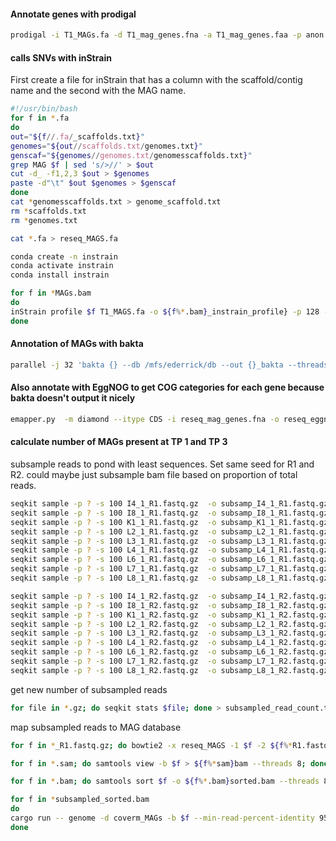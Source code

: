 #### Annotate genes with prodigal

```bash
prodigal -i T1_MAGs.fa -d T1_mag_genes.fna -a T1_mag_genes.faa -p anon
```

#### calls SNVs with inStrain

First create a file for inStrain that has a column with the scaffold/contig name and the second with the MAG name. 

```bash
#!/usr/bin/bash
for f in *.fa
do
out="${f//.fa/_scaffolds.txt}"
genomes="${out//scaffolds.txt/genomes.txt}"
genscaf="${genomes//genomes.txt/genomesscaffolds.txt}"
grep MAG $f | sed 's/>//' > $out
cut -d_ -f1,2,3 $out > $genomes 
paste -d"\t" $out $genomes > $genscaf
done
cat *genomesscaffolds.txt > genome_scaffold.txt
rm *scaffolds.txt
rm *genomes.txt
```

```bash
cat *.fa > reseq_MAGS.fa
```

```bash
conda create -n instrain
conda activate instrain
conda install instrain

for f in *MAGs.bam
do
inStrain profile $f T1_MAGS.fa -o ${f%*.bam}_instrain_profile} -p 128 -g T1_mag_genes.fna -s genome_scaffold.stb --min_mapq 2 --min_read_ani 0.95
done
```

#### Annotation of MAGs with bakta

```bash
parallel -j 32 'bakta {} --db /mfs/ederrick/db --out {}_bakta --threads 8' ::: *.fasta
```

#### Also annotate with EggNOG to get COG categories for each gene because bakta doesn't output it nicely

```bash
emapper.py  -m diamond --itype CDS -i reseq_mag_genes.fna -o reseq_eggnog_genes --output_dir /mfs/ederrick/chapter_1 --cpu 36
```

#### calculate number of MAGs present at TP 1 and TP 3

subsample reads to pond with least sequences. Set same seed for R1 and R2.
could maybe just subsample bam file based on proportion of total reads.

```bash
seqkit sample -p ? -s 100 I4_1_R1.fastq.gz  -o subsamp_I4_1_R1.fastq.gz
seqkit sample -p ? -s 100 I8_1_R1.fastq.gz  -o subsamp_I8_1_R1.fastq.gz
seqkit sample -p ? -s 100 K1_1_R1.fastq.gz  -o subsamp_K1_1_R1.fastq.gz
seqkit sample -p ? -s 100 L2_1_R1.fastq.gz  -o subsamp_L2_1_R1.fastq.gz
seqkit sample -p ? -s 100 L3_1_R1.fastq.gz  -o subsamp_L3_1_R1.fastq.gz
seqkit sample -p ? -s 100 L4_1_R1.fastq.gz  -o subsamp_L4_1_R1.fastq.gz
seqkit sample -p ? -s 100 L6_1_R1.fastq.gz  -o subsamp_L6_1_R1.fastq.gz
seqkit sample -p ? -s 100 L7_1_R1.fastq.gz  -o subsamp_L7_1_R1.fastq.gz
seqkit sample -p ? -s 100 L8_1_R1.fastq.gz  -o subsamp_L8_1_R1.fastq.gz

seqkit sample -p ? -s 100 I4_1_R2.fastq.gz  -o subsamp_I4_1_R2.fastq.gz
seqkit sample -p ? -s 100 I8_1_R2.fastq.gz  -o subsamp_I8_1_R2.fastq.gz
seqkit sample -p ? -s 100 K1_1_R2.fastq.gz  -o subsamp_K1_1_R2.fastq.gz
seqkit sample -p ? -s 100 L2_1_R2.fastq.gz  -o subsamp_L2_1_R2.fastq.gz
seqkit sample -p ? -s 100 L3_1_R2.fastq.gz  -o subsamp_L3_1_R2.fastq.gz
seqkit sample -p ? -s 100 L4_1_R2.fastq.gz  -o subsamp_L4_1_R2.fastq.gz
seqkit sample -p ? -s 100 L6_1_R2.fastq.gz  -o subsamp_L6_1_R2.fastq.gz
seqkit sample -p ? -s 100 L7_1_R2.fastq.gz  -o subsamp_L7_1_R2.fastq.gz
seqkit sample -p ? -s 100 L8_1_R2.fastq.gz  -o subsamp_L8_1_R2.fastq.gz
```

get new number of subsampled reads

```bash
for file in *.gz; do seqkit stats $file; done > subsampled_read_count.txt
```

map subsampled reads to MAG database

```bash
for f in *_R1.fastq.gz; do bowtie2 -x reseq_MAGS -1 $f -2 ${f%*R1.fastq.gz}R2.fastq.gz --threads 32 -S ${f%*R1.fastq.gz}subsampled.sam; done
```

```bash
for f in *.sam; do samtools view -b $f > ${f%*sam}bam --threads 8; done
```

```bash
for f in *.bam; do samtools sort $f -o ${f%*.bam}sorted.bam --threads 8; done

```

```bash
for f in *subsampled_sorted.bam
do
cargo run -- genome -d coverm_MAGs -b $f --min-read-percent-identity 95 -o ${f%*subsampled_sorted.bam}_coverm -x fa -t 32 --min-covered-fraction 0 -m relative_abundance mean trimmed_mean covered_bases count reads_per_base 
done
```
